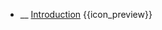 * __ [Introduction]({{baseUrl}}/uml/classDiagrams/introduction) <trigger for="pop:classDiagrams-introduction-preview">{{icon_preview}}</trigger>

<popover id="pop:classDiagrams-introduction-preview" title="{{icon_preview}} Introduction" placement="right">
  <div slot="content">
    <include src=".\preview.md" />
  </div>
</popover>
